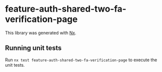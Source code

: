 # feature-auth-shared-two-fa-verification-page

This library was generated with [Nx](https://nx.dev).

## Running unit tests

Run `nx test feature-auth-shared-two-fa-verification-page` to execute the unit tests.
